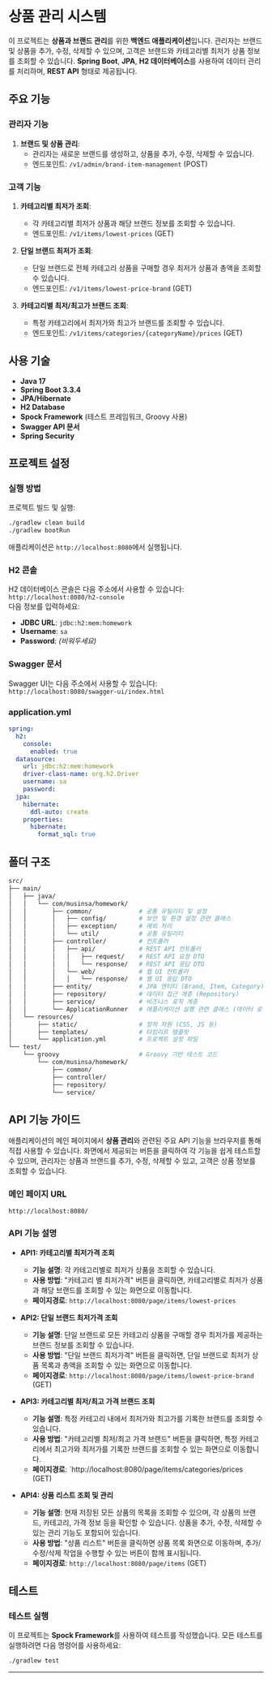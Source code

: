 # 상품 관리 시스템

이 프로젝트는 **상품과 브랜드 관리**를 위한 **백엔드 애플리케이션**입니다. 관리자는 브랜드 및 상품을 추가, 수정, 삭제할 수 있으며, 고객은 브랜드와 카테고리별 최저가 상품 정보를 조회할 수 있습니다. **Spring Boot**, **JPA**, **H2 데이터베이스**를 사용하여 데이터 관리를 처리하며, **REST API** 형태로 제공됩니다.

## 주요 기능

### 관리자 기능

1. **브랜드 및 상품 관리**:
    - 관리자는 새로운 브랜드를 생성하고, 상품을 추가, 수정, 삭제할 수 있습니다.
    - 엔드포인트: `/v1/admin/brand-item-management` (POST)

### 고객 기능

1. **카테고리별 최저가 조회**:
    - 각 카테고리별 최저가 상품과 해당 브랜드 정보를 조회할 수 있습니다.
    - 엔드포인트: `/v1/items/lowest-prices` (GET)

2. **단일 브랜드 최저가 조회**:
    - 단일 브랜드로 전체 카테고리 상품을 구매할 경우 최저가 상품과 총액을 조회할 수 있습니다.
    - 엔드포인트: `/v1/items/lowest-price-brand` (GET)

3. **카테고리별 최저/최고가 브랜드 조회**:
    - 특정 카테고리에서 최저가와 최고가 브랜드를 조회할 수 있습니다.
    - 엔드포인트: `/v1/items/categories/{categoryName}/prices` (GET)

## 사용 기술

- **Java 17**
- **Spring Boot 3.3.4**
- **JPA/Hibernate**
- **H2 Database** 
- **Spock Framework** (테스트 프레임워크, Groovy 사용)
- **Swagger API 문서**
- **Spring Security**

## 프로젝트 설정

### 실행 방법

프로젝트 빌드 및 실행:

```bash
./gradlew clean build
./gradlew bootRun
```

애플리케이션은 `http://localhost:8080`에서 실행됩니다.

### H2 콘솔

H2 데이터베이스 콘솔은 다음 주소에서 사용할 수 있습니다:  
`http://localhost:8080/h2-console`  
다음 정보를 입력하세요:

- **JDBC URL**: `jdbc:h2:mem:homework`
- **Username**: `sa`
- **Password**: *(비워두세요)*

### Swagger 문서

Swagger UI는 다음 주소에서 사용할 수 있습니다:  
`http://localhost:8080/swagger-ui/index.html`


### application.yml 

```yaml
spring:
  h2:
    console:
      enabled: true
  datasource:
    url: jdbc:h2:mem:homework
    driver-class-name: org.h2.Driver
    username: sa
    password:
  jpa:
    hibernate:
      ddl-auto: create
    properties:
      hibernate:
        format_sql: true
```

## 폴더 구조

```bash
src/
├── main/
│   ├── java/
│   │   └── com/musinsa/homework/
│   │       ├── common/             # 공통 유틸리티 및 설정
│   │       │   ├── config/         # 보안 및 환경 설정 관련 클래스
│   │       │   ├── exception/      # 예외 처리
│   │       │   └── util/           # 공통 유틸리티
│   │       ├── controller/         # 컨트롤러
│   │       │   ├── api/            # REST API 컨트롤러
│   │       │   │   ├── request/    # REST API 요청 DTO
│   │       │   │   └── response/   # REST API 응답 DTO
│   │       │   └── web/            # 웹 UI 컨트롤러
│   │       │   │   └── response/   # 웹 UI 응답 DTO
│   │       ├── entity/             # JPA 엔티티 (Brand, Item, Category)
│   │       ├── repository/         # 데이터 접근 계층 (Repository)
│   │       ├── service/            # 비즈니스 로직 계층
│   │       └── ApplicationRunner   # 애플리케이션 실행 관련 클래스 (데이터 로딩)
│   └── resources/
│       ├── static/                 # 정적 자원 (CSS, JS 등)
│       ├── templates/              # 타임리프 템플릿
│       └── application.yml         # 프로젝트 설정 파일
└── test/
    └── groovy                      # Groovy 기반 테스트 코드
        └── com/musinsa/homework/
            ├── common/         
            ├── controller/       
            ├── repository/        
            └── service/           
```

## API 기능 가이드

애플리케이션의 메인 페이지에서 **상품 관리**와 관련된 주요 API 기능을 브라우저를 통해 직접 사용할 수 있습니다. 화면에서 제공되는 버튼을 클릭하여 각 기능을 쉽게 테스트할 수 있으며, 관리자는 상품과 브랜드를
추가, 수정, 삭제할 수 있고, 고객은 상품 정보를 조회할 수 있습니다.

### 메인 페이지 URL

```
http://localhost:8080/
```

### API 기능 설명

- **API1: 카테고리별 최저가격 조회**
    - **기능 설명**: 각 카테고리별로 최저가 상품을 조회할 수 있습니다.
    - **사용 방법**: "카테고리 별 최저가격" 버튼을 클릭하면, 카테고리별로 최저가 상품과 해당 브랜드를 조회할 수 있는 화면으로 이동합니다.
    - **페이지경로**: `http://localhost:8080/page/items/lowest-prices`

- **API2: 단일 브랜드 최저가격 조회**
    - **기능 설명**: 단일 브랜드로 모든 카테고리 상품을 구매할 경우 최저가를 제공하는 브랜드 정보를 조회할 수 있습니다.
    - **사용 방법**: "단일 브랜드 최저가격" 버튼을 클릭하면, 단일 브랜드로 최저가 상품 목록과 총액을 조회할 수 있는 화면으로 이동합니다.
    - **페이지경로**: `http://localhost:8080/page/items/lowest-price-brand` (GET)

- **API3: 카테고리별 최저/최고 가격 브랜드 조회**
    - **기능 설명**: 특정 카테고리 내에서 최저가와 최고가를 기록한 브랜드를 조회할 수 있습니다.
    - **사용 방법**: "카테고리별 최저/최고 가격 브랜드" 버튼을 클릭하면, 특정 카테고리에서 최고가와 최저가를 기록한 브랜드를 조회할 수 있는 화면으로 이동합니다.
    - **페이지경로**: `http://localhost:8080/page/items/categories/prices (GET)

- **API4: 상품 리스트 조회 및 관리**
    - **기능 설명**: 현재 저장된 모든 상품의 목록을 조회할 수 있으며, 각 상품의 브랜드, 카테고리, 가격 정보 등을 확인할 수 있습니다. 상품을 추가, 수정, 삭제할 수 있는 관리 기능도 포함되어
      있습니다.
    - **사용 방법**: "상품 리스트" 버튼을 클릭하면 상품 목록 화면으로 이동하며, 추가/수정/삭제 작업을 수행할 수 있는 버튼이 함께 표시됩니다.
    - **페이지경로**: `http://localhost:8080/page/items` (GET)

## 테스트

### 테스트 실행

이 프로젝트는 **Spock Framework**를 사용하여 테스트를 작성했습니다. 모든 테스트를 실행하려면 다음 명령어를 사용하세요:

```bash
./gradlew test
```

---

